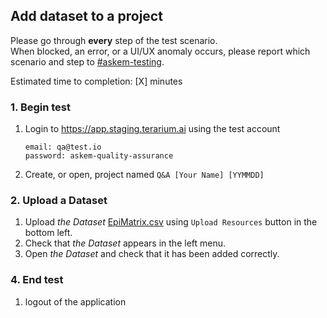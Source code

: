 ## Add dataset to a project
Please go through __every__ step of the test scenario.\
When blocked, an error, or a UI/UX anomaly occurs, please report which scenario and step to [\#askem-testing](https://unchartedsoftware.slack.com/archives/C06FGLXB2CE).

Estimated time to completion: [X] minutes

### 1. Begin test
1. Login to https://app.staging.terarium.ai using the test account
    ```
    email: qa@test.io
    password: askem-quality-assurance
    ```
2. Create, or open, project named `Q&A [Your Name] [YYMMDD]`

### 2. Upload a Dataset
1. Upload _the Dataset_ [EpiMatrix.csv](../data/EpiMatrix.csv) using `Upload Resources` button in the bottom left.
2. Check that _the Dataset_ appears in the left menu.
3. Open _the Dataset_ and check that it has been added correctly.

### 4. End test
1. logout of the application
